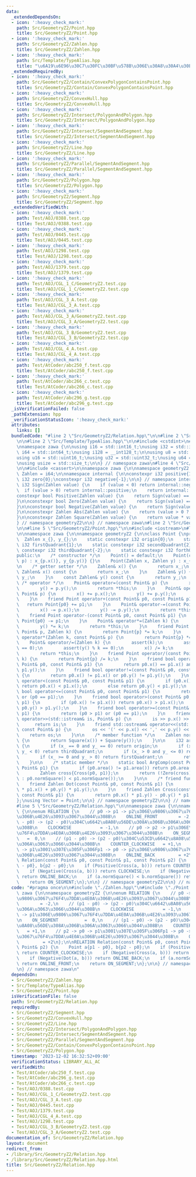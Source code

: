 ```yaml
---
data:
  _extendedDependsOn:
  - icon: ':heavy_check_mark:'
    path: Src/GeometryZ2/Point.hpp
    title: Src/GeometryZ2/Point.hpp
  - icon: ':heavy_check_mark:'
    path: Src/GeometryZ2/Zahlen.hpp
    title: Src/GeometryZ2/Zahlen.hpp
  - icon: ':heavy_check_mark:'
    path: Src/Template/TypeAlias.hpp
    title: "\u6A19\u6E96\u30C7\u30FC\u30BF\u578B\u306E\u30A8\u30A4\u30EA\u30A2\u30B9"
  _extendedRequiredBy:
  - icon: ':heavy_check_mark:'
    path: Src/GeometryZ2/Contain/ConvexPolygonContainsPoint.hpp
    title: Src/GeometryZ2/Contain/ConvexPolygonContainsPoint.hpp
  - icon: ':heavy_check_mark:'
    path: Src/GeometryZ2/ConvexHull.hpp
    title: Src/GeometryZ2/ConvexHull.hpp
  - icon: ':heavy_check_mark:'
    path: Src/GeometryZ2/Intersect/PolygonAndPolygon.hpp
    title: Src/GeometryZ2/Intersect/PolygonAndPolygon.hpp
  - icon: ':heavy_check_mark:'
    path: Src/GeometryZ2/Intersect/SegmentAndSegment.hpp
    title: Src/GeometryZ2/Intersect/SegmentAndSegment.hpp
  - icon: ':heavy_check_mark:'
    path: Src/GeometryZ2/Line.hpp
    title: Src/GeometryZ2/Line.hpp
  - icon: ':heavy_check_mark:'
    path: Src/GeometryZ2/Parallel/SegmentAndSegment.hpp
    title: Src/GeometryZ2/Parallel/SegmentAndSegment.hpp
  - icon: ':heavy_check_mark:'
    path: Src/GeometryZ2/Polygon.hpp
    title: Src/GeometryZ2/Polygon.hpp
  - icon: ':heavy_check_mark:'
    path: Src/GeometryZ2/Segment.hpp
    title: Src/GeometryZ2/Segment.hpp
  _extendedVerifiedWith:
  - icon: ':heavy_check_mark:'
    path: Test/AOJ/0388.test.cpp
    title: Test/AOJ/0388.test.cpp
  - icon: ':heavy_check_mark:'
    path: Test/AOJ/0445.test.cpp
    title: Test/AOJ/0445.test.cpp
  - icon: ':heavy_check_mark:'
    path: Test/AOJ/1298.test.cpp
    title: Test/AOJ/1298.test.cpp
  - icon: ':heavy_check_mark:'
    path: Test/AOJ/1379.test.cpp
    title: Test/AOJ/1379.test.cpp
  - icon: ':heavy_check_mark:'
    path: Test/AOJ/CGL_1_C/GeometryZ2.test.cpp
    title: Test/AOJ/CGL_1_C/GeometryZ2.test.cpp
  - icon: ':heavy_check_mark:'
    path: Test/AOJ/CGL_3_A.test.cpp
    title: Test/AOJ/CGL_3_A.test.cpp
  - icon: ':heavy_check_mark:'
    path: Test/AOJ/CGL_3_A/GeometryZ2.test.cpp
    title: Test/AOJ/CGL_3_A/GeometryZ2.test.cpp
  - icon: ':heavy_check_mark:'
    path: Test/AOJ/CGL_3_B/GeometryZ2.test.cpp
    title: Test/AOJ/CGL_3_B/GeometryZ2.test.cpp
  - icon: ':heavy_check_mark:'
    path: Test/AOJ/CGL_4_A.test.cpp
    title: Test/AOJ/CGL_4_A.test.cpp
  - icon: ':heavy_check_mark:'
    path: Test/AtCoder/abc250_f.test.cpp
    title: Test/AtCoder/abc250_f.test.cpp
  - icon: ':heavy_check_mark:'
    path: Test/AtCoder/abc266_c.test.cpp
    title: Test/AtCoder/abc266_c.test.cpp
  - icon: ':heavy_check_mark:'
    path: Test/AtCoder/abc296_g.test.cpp
    title: Test/AtCoder/abc296_g.test.cpp
  _isVerificationFailed: false
  _pathExtension: hpp
  _verificationStatusIcon: ':heavy_check_mark:'
  attributes:
    links: []
  bundledCode: "#line 2 \"Src/GeometryZ2/Relation.hpp\"\n\n#line 2 \"Src/GeometryZ2/Zahlen.hpp\"\
    \n\n#line 2 \"Src/Template/TypeAlias.hpp\"\n\n#include <cstdint>\n#include <cstddef>\n\
    \nnamespace zawa {\n\nusing i16 = std::int16_t;\nusing i32 = std::int32_t;\nusing\
    \ i64 = std::int64_t;\nusing i128 = __int128_t;\n\nusing u8 = std::uint8_t;\n\
    using u16 = std::uint16_t;\nusing u32 = std::uint32_t;\nusing u64 = std::uint64_t;\n\
    \nusing usize = std::size_t;\n\n} // namespace zawa\n#line 4 \"Src/GeometryZ2/Zahlen.hpp\"\
    \n\n#include <cassert>\n\nnamespace zawa {\n\nnamespace geometryZ2 {\n\nusing\
    \ Zahlen = i64;\n\nnamespace internal {\n\nconstexpr i32 positive{1};\nconstexpr\
    \ i32 zero{0};\nconstexpr i32 negative{-1};\n\n} // namespace internal\n\nconstexpr\
    \ i32 Sign(Zahlen value) {\n    if (value < 0) return internal::negative;\n  \
    \  if (value > 0) return internal::positive;\n    return internal::zero;\n}\n\n\
    constexpr bool Positive(Zahlen value) {\n    return Sign(value) == internal::positive;\n\
    }\n\nconstexpr bool Zero(Zahlen value) {\n    return Sign(value) == internal::zero;\n\
    }\n\nconstexpr bool Negative(Zahlen value) {\n    return Sign(value) == internal::negative;\n\
    }\n\nconstexpr Zahlen Abs(Zahlen value) {\n    return (value > 0 ? value : -value);\n\
    }\n\nconstexpr Zahlen Square(Zahlen value) {\n    return value * value;\n}\n\n\
    } // namespace geometryZ2\n\n} // namespace zawa\n#line 2 \"Src/GeometryZ2/Point.hpp\"\
    \n\n#line 5 \"Src/GeometryZ2/Point.hpp\"\n\n#include <iostream>\n#line 8 \"Src/GeometryZ2/Point.hpp\"\
    \n\nnamespace zawa {\n\nnamespace geometryZ2 {\n\nclass Point {\nprivate:\n  \
    \  Zahlen x_{}, y_{};\n    static constexpr i32 origin{0};\n    static constexpr\
    \ i32 firstQuadrant{1};\n    static constexpr i32 secondQuadrant{2};\n    static\
    \ constexpr i32 thirdQuadrant{-2};\n    static constexpr i32 forthQuadrant{-1};\n\
    public:\n    /* constructor */\n    Point() = default;\n    Point(const Point&\
    \ p) : x_{p.x()}, y_{p.y()} {}\n    Point(Zahlen x, Zahlen y) : x_{x}, y_{y} {}\n\
    \n    /* getter setter */\n    Zahlen& x() {\n        return x_;\n    }\n    const\
    \ Zahlen& x() const {\n        return x_;\n    }\n    Zahlen& y() {\n        return\
    \ y_;\n    }\n    const Zahlen& y() const {\n        return y_;\n    }\n\n   \
    \ /* operator */\n    Point& operator=(const Point& p) {\n        x() = p.x();\n\
    \        y() = p.y();\n        return *this;\n    }\n    Point& operator+=(const\
    \ Point& p) {\n        x() += p.x();\n        y() += p.y();\n        return *this;\n\
    \    }\n    friend Point operator+(const Point& p0, const Point& p1) {\n     \
    \   return Point{p0} += p1;\n    }\n    Point& operator-=(const Point& p) {\n\
    \        x() -= p.x();\n        y() -= p.y();\n        return *this;\n    }\n\
    \    friend Point operator-(const Point& p0, const Point& p1) {\n        return\
    \ Point{p0} -= p1;\n    }\n    Point& operator*=(Zahlen k) {\n        x() *= k;\n\
    \        y() *= k;\n        return *this;\n    }\n    friend Point operator*(const\
    \ Point& p, Zahlen k) {\n        return Point{p} *= k;\n    }\n    friend Point\
    \ operator*(Zahlen k, const Point& p) {\n        return Point{p} *= k;\n    }\n\
    \    Point& operator/=(Zahlen k) {\n        assert(k);\n        assert(x() % k\
    \ == 0);\n        assert(y() % k == 0);\n        x() /= k;\n        y() /= k;\n\
    \        return *this;\n    }\n    friend Point operator/(const Point& p, Zahlen\
    \ k) {\n        return Point{p} /= k;\n    }\n    friend bool operator==(const\
    \ Point& p0, const Point& p1) {\n        return p0.x() == p1.x() and p0.y() ==\
    \ p1.y();\n    }\n    friend bool operator!=(const Point& p0, const Point& p1)\
    \ {\n        return p0.x() != p1.x() or p0.y() != p1.y();\n    }\n    friend bool\
    \ operator<(const Point& p0, const Point& p1) {\n        if (p0.x() != p1.x())\
    \ return p0.x() < p1.x();\n        else return p0.y() < p1.y();\n    }\n    friend\
    \ bool operator<=(const Point& p0, const Point& p1) {\n        return (p0 < p1)\
    \ or (p0 == p1);\n    }\n    friend bool operator>(const Point& p0, const Point&\
    \ p1) {\n        if (p0.x() != p1.x()) return p0.x() > p1.x();\n        else return\
    \ p0.y() > p1.y();\n    }\n    friend bool operator>=(const Point& p0, const Point&\
    \ p1) {\n        return (p0 > p1) or (p0 == p1);\n    }\n    friend std::istream&\
    \ operator>>(std::istream& is, Point& p) {\n        is >> p.x() >> p.y();\n  \
    \      return is;\n    }\n    friend std::ostream& operator<<(std::ostream& os,\
    \ const Point& p) {\n        os << '(' << p.x() << ',' << p.y() << ')';\n    \
    \    return os;\n    }\n\n    /* member function */\n    Zahlen normSquare() const\
    \ {\n        return Square(x()) + Square(y());\n    }\n\n    i32 area() const\
    \ {\n        if (x_ == 0 and y_ == 0) return origin;\n        if (x_ <= 0 and\
    \ y_ < 0) return thirdQuadrant;\n        if (x_ > 0 and y_ <= 0) return forthQuadrant;\n\
    \        if (x_ >= 0 and y_ > 0) return firstQuadrant;\n        return secondQuadrant;\n\
    \    }\n\n    /* static member */\n    static bool ArgComp(const Point& p0, const\
    \ Point& p1) {\n        if (p0.area() != p1.area()) return p0.area() < p1.area();\n\
    \        Zahlen cross{Cross(p0, p1)};\n        return (!Zero(cross) ? Positive(cross)\
    \ : p0.normSquare() < p1.normSquare());\n    }\n\n    /* friend function */\n\
    \    friend Zahlen Dot(const Point& p0, const Point& p1) {\n        return p0.x()\
    \ * p1.x() + p0.y() * p1.y();\n    }\n    friend Zahlen Cross(const Point& p0,\
    \ const Point& p1) {\n        return p0.x() * p1.y() - p0.y() * p1.x();\n    }\n\
    };\nusing Vector = Point;\n\n} // namespace geometryZ2\n\n} // namespace zawa\n\
    #line 5 \"Src/GeometryZ2/Relation.hpp\"\n\nnamespace zawa {\n\nnamespace geometryZ2\
    \ {\n\nenum RELATION {\n    // p0 -> p1 -> p2\u306E\u9806\u3067\u76F4\u7DDA\u4E0A\
    \u306B\u4E26\u3093\u3067\u3044\u308B\n    ONLINE_FRONT        = -2,\n    // (p1\
    \ - p0) -> (p2 - p0)\u304C\u6642\u8A08\u56DE\u308A\u306B\u306A\u3063\u3066\u3044\
    \u308B\n    CLOCKWISE           = -1,\n    // p0 -> p2 -> p1\u306E\u9806\u3067\
    \u76F4\u7DDA\u4E0A\u306B\u4E26\u3093\u3067\u3044\u308B\n    ON_SEGMENT       \
    \   =  0,\n    // (p1 - p0) -> (p2 - p0)\u304C\u53CD\u6642\u8A08\u56DE\u308A\u306B\
    \u306A\u3063\u3066\u3044\u308B\n    COUNTER_CLOCKWISE   = +1,\n    // p2 -> p0\
    \ -> p1\u3001\u307E\u305F\u306Fp1 -> p0 -> p2\u306E\u9806\u3067\u76F4\u7DDA\u4E0A\
    \u306B\u4E26\u3093\u3067\u3044\u308B\n    ONLINE_BACK         = +2\n};\n\nRELATION\
    \ Relation(const Point& p0, const Point& p1, const Point& p2) {\n    Point a{p1\
    \ - p0}, b{p2 - p0};\n    if (Positive(Cross(a, b))) return COUNTER_CLOCKWISE;\n\
    \    if (Negative(Cross(a, b))) return CLOCKWISE;\n    if (Negative(Dot(a, b)))\
    \ return ONLINE_BACK;\n    if (a.normSquare() < b.normSquare()) return ONLINE_FRONT;\n\
    \    return ON_SEGMENT;\n};\n\n} // namespace geometryZ2\n\n} // namespace zawa\n"
  code: "#pragma once\n\n#include \"./Zahlen.hpp\"\n#include \"./Point.hpp\"\n\nnamespace\
    \ zawa {\n\nnamespace geometryZ2 {\n\nenum RELATION {\n    // p0 -> p1 -> p2\u306E\
    \u9806\u3067\u76F4\u7DDA\u4E0A\u306B\u4E26\u3093\u3067\u3044\u308B\n    ONLINE_FRONT\
    \        = -2,\n    // (p1 - p0) -> (p2 - p0)\u304C\u6642\u8A08\u56DE\u308A\u306B\
    \u306A\u3063\u3066\u3044\u308B\n    CLOCKWISE           = -1,\n    // p0 -> p2\
    \ -> p1\u306E\u9806\u3067\u76F4\u7DDA\u4E0A\u306B\u4E26\u3093\u3067\u3044\u308B\
    \n    ON_SEGMENT          =  0,\n    // (p1 - p0) -> (p2 - p0)\u304C\u53CD\u6642\
    \u8A08\u56DE\u308A\u306B\u306A\u3063\u3066\u3044\u308B\n    COUNTER_CLOCKWISE\
    \   = +1,\n    // p2 -> p0 -> p1\u3001\u307E\u305F\u306Fp1 -> p0 -> p2\u306E\u9806\
    \u3067\u76F4\u7DDA\u4E0A\u306B\u4E26\u3093\u3067\u3044\u308B\n    ONLINE_BACK\
    \         = +2\n};\n\nRELATION Relation(const Point& p0, const Point& p1, const\
    \ Point& p2) {\n    Point a{p1 - p0}, b{p2 - p0};\n    if (Positive(Cross(a, b)))\
    \ return COUNTER_CLOCKWISE;\n    if (Negative(Cross(a, b))) return CLOCKWISE;\n\
    \    if (Negative(Dot(a, b))) return ONLINE_BACK;\n    if (a.normSquare() < b.normSquare())\
    \ return ONLINE_FRONT;\n    return ON_SEGMENT;\n};\n\n} // namespace geometryZ2\n\
    \n} // namespace zawa\n"
  dependsOn:
  - Src/GeometryZ2/Zahlen.hpp
  - Src/Template/TypeAlias.hpp
  - Src/GeometryZ2/Point.hpp
  isVerificationFile: false
  path: Src/GeometryZ2/Relation.hpp
  requiredBy:
  - Src/GeometryZ2/Segment.hpp
  - Src/GeometryZ2/ConvexHull.hpp
  - Src/GeometryZ2/Line.hpp
  - Src/GeometryZ2/Intersect/PolygonAndPolygon.hpp
  - Src/GeometryZ2/Intersect/SegmentAndSegment.hpp
  - Src/GeometryZ2/Parallel/SegmentAndSegment.hpp
  - Src/GeometryZ2/Contain/ConvexPolygonContainsPoint.hpp
  - Src/GeometryZ2/Polygon.hpp
  timestamp: '2023-12-02 16:32:52+09:00'
  verificationStatus: LIBRARY_ALL_AC
  verifiedWith:
  - Test/AtCoder/abc250_f.test.cpp
  - Test/AtCoder/abc296_g.test.cpp
  - Test/AtCoder/abc266_c.test.cpp
  - Test/AOJ/0388.test.cpp
  - Test/AOJ/CGL_1_C/GeometryZ2.test.cpp
  - Test/AOJ/CGL_3_A.test.cpp
  - Test/AOJ/0445.test.cpp
  - Test/AOJ/1379.test.cpp
  - Test/AOJ/CGL_4_A.test.cpp
  - Test/AOJ/1298.test.cpp
  - Test/AOJ/CGL_3_B/GeometryZ2.test.cpp
  - Test/AOJ/CGL_3_A/GeometryZ2.test.cpp
documentation_of: Src/GeometryZ2/Relation.hpp
layout: document
redirect_from:
- /library/Src/GeometryZ2/Relation.hpp
- /library/Src/GeometryZ2/Relation.hpp.html
title: Src/GeometryZ2/Relation.hpp
---
```

